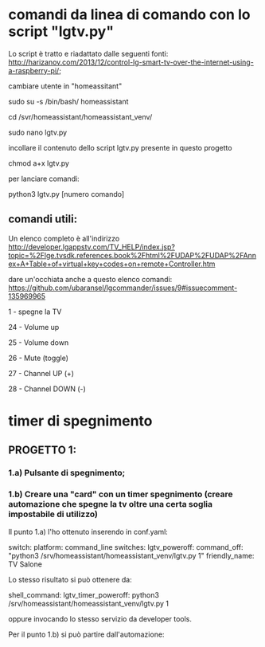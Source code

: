 # comandi da linea di comando con lo script "lgtv.py"
Lo script è tratto e riadattato dalle seguenti fonti: http://harizanov.com/2013/12/control-lg-smart-tv-over-the-internet-using-a-raspberry-pi/; 

cambiare utente in "homeassitant"

sudo su -s /bin/bash/ homeassistant

cd /svr/homeassistant/homeassistant_venv/

sudo nano lgtv.py

incollare il contenuto dello script lgtv.py presente in questo progetto

chmod a+x lgtv.py

per lanciare comandi:

python3 lgtv.py [numero comando]

## comandi utili:

Un elenco completo è all'indirizzo http://developer.lgappstv.com/TV_HELP/index.jsp?topic=%2Flge.tvsdk.references.book%2Fhtml%2FUDAP%2FUDAP%2FAnnex+A+Table+of+virtual+key+codes+on+remote+Controller.htm

dare un'occhiata anche a questo elenco comandi: https://github.com/ubaransel/lgcommander/issues/9#issuecomment-135969965

1 - spegne la TV

24 - Volume up

25 - Volume down

26 - Mute (toggle)

27 - Channel UP (+)

28 - Channel DOWN (-)

# timer di spegnimento

## PROGETTO 1:
### 1.a) Pulsante di spegnimento;
### 1.b) Creare una "card" con un timer spegnimento (creare automazione che spegne la tv oltre una certa soglia impostabile di utilizzo)

Il punto 1.a) l'ho ottenuto inserendo in conf.yaml:

switch:
  platform: command_line
  switches:
    lgtv_poweroff:
      command_off: "python3 /srv/homeassistant/homeassistant_venv/lgtv.py 1"
      friendly_name: TV Salone

Lo stesso risultato si può ottenere da:

shell_command:
  lgtv_timer_poweroff: python3 /srv/homeassistant/homeassistant_venv/lgtv.py 1

oppure invocando lo stesso servizio da developer tools.

Per il punto 1.b) si può partire dall'automazione:
